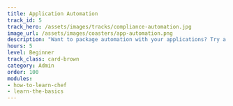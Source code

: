 ```yaml
---
title: Application Automation
track_id: 5
track_hero: /assets/images/tracks/compliance-automation.jpg
image_url: /assets/images/coasters/app-automation.png
description: "Want to package automation with your applications? Try a taste of Habitat! No matter where you serve up the applications you build—bare metal, VMs, containers or PaaS—with Habitat, they'll behave consistently."
hours: 5
level: Beginner
track_class: card-brown
category: Admin
order: 100
modules:
- how-to-learn-chef
- learn-the-basics
---
```

